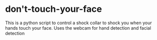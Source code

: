 # don't-touch-your-face
This is a python script to control a shock collar to shock you when your hands touch your face. Uses the webcam for hand detection and facial detection
